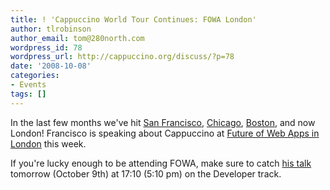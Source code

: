 ```yaml
---
title: ! 'Cappuccino World Tour Continues: FOWA London'
author: tlrobinson
author_email: tom@280north.com
wordpress_id: 78
wordpress_url: http://cappuccino.org/discuss/?p=78
date: '2008-10-08'
categories:
- Events
tags: []
---
```



In the last few months we've hit [San Francisco](http://theocacao.com/document.page/577), [Chicago](http://rentzsch.com/c4/twoOpen/), [Boston](http://cappuccino.org/discuss/2008/09/24/cappuccino-at-ajax-experience-september-30/), and now London! Francisco is speaking about Cappuccino at [Future of Web Apps in London](http://london2008.futureofwebapps.com/) this week.

If you're lucky enough to be attending FOWA, make sure to catch [his talk](http://london2008.futureofwebapps.com/schedule) tomorrow (October 9th) at 17:10 (5:10 pm) on the Developer track.



